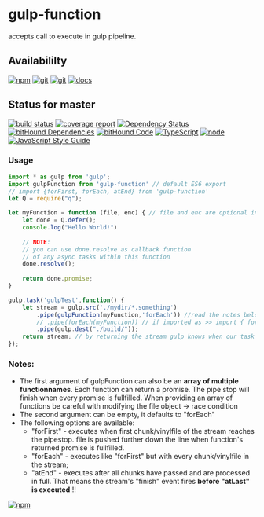 # gulp-function
accepts call to execute in gulp pipeline.

## Availabililty
[![npm](https://push.rocks/assets/repo-button-npm.svg)](https://www.npmjs.com/package/gulp-function)
[![git](https://push.rocks/assets/repo-button-git.svg)](https://gitlab.com/pushrocks/gulp-function)
[![git](https://push.rocks/assets/repo-button-mirror.svg)](https://github.com/pushrocks/gulp-function)
[![docs](https://push.rocks/assets/repo-button-docs.svg)](https://pushrocks.gitlab.io/gulp-function/)

## Status for master
[![build status](https://gitlab.com/pushrocks/gulp-function/badges/master/build.svg)](https://gitlab.com/pushrocks/gulp-function/commits/master)
[![coverage report](https://gitlab.com/pushrocks/gulp-function/badges/master/coverage.svg)](https://gitlab.com/pushrocks/gulp-function/commits/master)
[![Dependency Status](https://david-dm.org/pushrocks/gulp-function.svg)](https://david-dm.org/pushrocks/gulp-function)
[![bitHound Dependencies](https://www.bithound.io/github/pushrocks/gulp-function/badges/dependencies.svg)](https://www.bithound.io/github/pushrocks/gulp-function/master/dependencies/npm)
[![bitHound Code](https://www.bithound.io/github/pushrocks/gulp-function/badges/code.svg)](https://www.bithound.io/github/pushrocks/gulp-function)
[![TypeScript](https://img.shields.io/badge/TypeScript-2.x-blue.svg)](https://nodejs.org/dist/latest-v6.x/docs/api/)
[![node](https://img.shields.io/badge/node->=%206.x.x-blue.svg)](https://nodejs.org/dist/latest-v6.x/docs/api/)
[![JavaScript Style Guide](https://img.shields.io/badge/code%20style-standard-brightgreen.svg)](http://standardjs.com/)

### Usage
```javascript
import * as gulp from 'gulp';
import gulpFunction from 'gulp-function' // default ES6 export
// import {forFirst, forEach, atEnd} from 'gulp-function'
let Q = require("q");

let myFunction = function (file, enc) { // file and enc are optional in case you want to modify the file object
    let done = Q.defer();
    console.log("Hello World!")
    
    // NOTE:
    // you can use done.resolve as callback function
    // of any async tasks within this function
    done.resolve();
    
    return done.promise;
}

gulp.task('gulpTest',function() {
    let stream = gulp.src('./mydir/*.something')
        .pipe(gulpFunction(myFunction,'forEach')) //read the notes below
        // .pipe(forEach(myFunction)) // if imported as >> import { forEach } from 'gulp-function' <<
        .pipe(gulp.dest("./build/"));
    return stream; // by returning the stream gulp knows when our task has finished.
});
```

### Notes:

* The first argument of gulpFunction can also be an **array of multiple functionnames**.
Each function can return a promise. The pipe stop will finish when every promise is fullfilled.
When providing an array of functions be careful with modifying the file object -> race condition
* The second argument can be empty, it defaults to "forEach"
* The following options are available:
    * "forFirst" - executes when first chunk/vinylfile of the stream reaches the pipestop.
       file is pushed further down the line when function's returned promise is fullfilled.
    *  "forEach" - executes like "forFirst" but with every chunk/vinylfile in the stream;
    *  "atEnd" - executes after all chunks have passed and are processed in full.
       That means the stream's "finish" event fires **before "atLast" is executed**!!!

[![npm](https://push.rocks/assets/repo-header.svg)](https://push.rocks)
